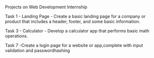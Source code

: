 Projects on Web Development Internship

Task 1 - Landing Page - Create a basic landing page for a company or product that includes a header, footer, and some basic information.

Task 3 - Calculator - Develop a calculator app that performs basic math operations.

Task 7 -Create a login page for a website or app,complete with input validation and passwordhashing
